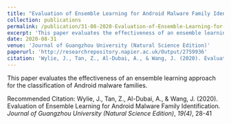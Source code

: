 ```yaml
---
title: "Evaluation of Ensemble Learning for Android Malware Family Identification"
collection: publications
permalink: /publication/31-08-2020-Evaluation-of-Ensemble-Learning-for-Android-Malware-Family-Identification
excerpt: 'This paper evaluates the effectiveness of an ensemble learning approach for the classification of Android malware families.'
date: 2020-08-31
venue: 'Journal of Guangzhou University (Natural Science Edition)'
paperurl: 'http://researchrepository.napier.ac.uk/Output/2759936'
citation: 'Wylie, J., Tan, Z., Al-Dubai, A., & Wang, J. (2020). Evaluation of Ensemble Learning for Android Malware Family Identification. <i> Journal of Guangzhou University (Natural Science Edition)</i>, <i>19(4)</i>, 28-41'
---
```

This paper evaluates the effectiveness of an ensemble learning approach for the classification of Android malware families.

Recommended Citation: Wylie, J., Tan, Z., Al-Dubai, A., & Wang, J. (2020). Evaluation of Ensemble Learning for Android Malware Family Identification. <i> Journal of Guangzhou University (Natural Science Edition)</i>, <i>19(4)</i>, 28-41
